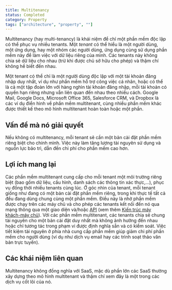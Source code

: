 ```yaml
---
title: Multitenancy
status: Completed
category: Property
tags: ["architecture", "property", ""]
---
```


Multitenancy (hay multi-tenancy) là khái niệm để chỉ một phần mềm độc lập có thể phục vụ nhiều tenants.
Một *tenant* có thể hiểu là một người dùng, một ứng dụng, hay một nhóm các người dùng, 
ứng dụng cùng sử dụng phần mềm này để làm việc với dữ liệu riêng của mình.
Các tenants này không chia sẻ dữ liệu cho nhau (trừ khi được chủ sở hữu cho phép) và thậm chí không hề biết đến nhau.

Một tenant có thể chỉ là một người dùng độc lập với một tài khoản đăng nhập duy nhất, 
ví dụ như phần mềm hỗ trợ công việc cá nhân, hoặc có thể là cả một tập đoàn lớn với hàng nghìn tài khoản đăng nhập,
mỗi tài khoản có quyền hạn riêng nhưng vẫn liên quan đến nhau theo nhiều cách. 
Google Mail, Google Docs, Microsoft Office 365, Salesforce CRM, và Dropbox là các ví dụ điển hình về phần mềm multitenant,
cùng nhiều phần mềm khác được thiết kế theo mô hình multitenant hoàn toàn hoặc một phần.

## Vấn đề mà nó giải quyết

Nếu không có multitenancy, mỗi tenant sẽ cần một bản cài đặt phần mềm riêng biệt cho chính mình.
Việc này làm tăng lượng tài nguyên sử dụng và nguồn lực bảo trì, dẫn đến chi phí cho phần mềm cao hơn.

## Lợi ích mang lại

Các phần mềm multitenant cung cấp cho mỗi tenant một môi trường riêng biệt (bao gồm dữ liệu, cấu hình, danh sách các thông tin xác thực,...),
phục vụ đồng thời nhiều tenants cùng lúc. Ở góc nhìn của tenant, mỗi tenant giống như đang có một bản cài đặt phần mềm riêng,
trong khi thực tế tất cả đều đang dùng chung cùng một phần mềm. Điều này là nhờ phần mềm được chạy trên các máy chủ và cho phép
các tenants kết nối đến nó qua mạng thông qua một giao diện và/hoặc [API](/application-programming-interface/) 
(xem thêm [Kiến trúc máy khách-máy chủ](/client-server-architecture/)).
Với các phần mềm multitenant, các tenants chia sẻ chung tài nguyên cho một bản cài đặt duy nhất mà không ảnh hưởng đến nhau 
hoặc chỉ tương tác trong phạm vi được định nghĩa sẵn và có kiểm soát.
Việc tiết kiệm tài nguyên ở phía nhà cung cấp phần mềm giúp giảm chi phí phần mềm cho người dùng 
(ví dụ như dịch vụ email hay các trình soạt thảo văn bản trực tuyến).

## Các khái niệm liên quan

Multitenancy không đồng nghĩa với SaaS, mặc dù phần lớn các SaaS thường xây dựng 
theo mô hình multitenant và thậm chí xem đây là một trong các dịch vụ cốt lõi của nó.